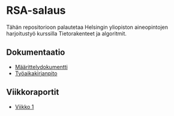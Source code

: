 # **RSA-salaus**

Tähän repositorioon palautetaa Helsingin yliopiston aineopintojen harjoitustyö kurssilla Tietorakenteet ja algoritmit.

## **Dokumentaatio**

* [Määrittelydokumentti](./dokumentaatio/maarittelydokumentti.md)
* [Työaikakirjanpito](./dokumentaatio/tyoaikakirjanpito.md)

## **Viikkoraportit**

* [Viikko 1](./dokumentaatio/viikkoraportti-01.md)
